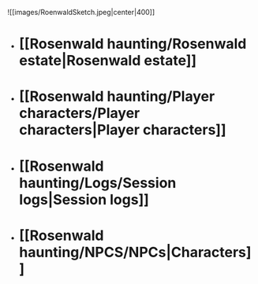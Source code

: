 ![[images/RoenwaldSketch.jpeg|center|400]]
- # [[Rosenwald haunting/Rosenwald estate|Rosenwald estate]]
- # [[Rosenwald haunting/Player characters/Player characters|Player characters]]
- # [[Rosenwald haunting/Logs/Session logs|Session logs]]
- # [[Rosenwald haunting/NPCS/NPCs|Characters]]

